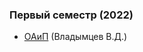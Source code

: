### Первый семестр (2022)
- [ОАиП](https://github.com/JankLumin/BSUIR-Labs/tree/semester-1/OAIP) (Владымцев В.Д.)